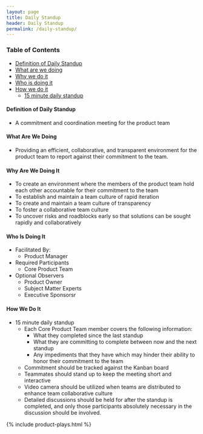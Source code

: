 ```yaml
---
layout: page
title: Daily Standup
header: Daily Standup
permalink: /daily-standup/
---
```

<div class="row">
    <div class="col-md-3">
        <div class="toc">
            <h3>Table of Contents</h3>
                <ul>
                    <li>
                        <a href="#DS-Definition">
                            Definition of Daily Standup
                        </a>
                    </li>
                    <li>
                        <a href="#DS-What">
                            What are we doing
                        </a>
                    </li>
                    <li>
                        <a href="#DS-Why">
                            Why we do it
                        </a>
                    </li>
                    <li>
                        <a href="#DS-Who">
                            Who is doing it
                        </a>
                    </li>
                    <li>
                        <a href="#DS-How">
                            How we do it
                        </a>
                            <ul>
                                <li>
                                    <a href="#DS-Minute">15 minute daily standup</a>
                                </li>
                            </ul>
                        </li>
                   </ul>
        </div>
    </div>
    <div class="col-md-6">
    <h4 class="DS-What" id="DS-What">
            Definition of Daily Standup
        </h4>
        <ul>
            <li>
                A commitment and coordination meeting for the product team
            </li>
        </ul>
        <h4 class="DS-What" id="DS-What">
            What Are We Doing
        </h4>
	<ul>
        <li>Providing an efficient, collaborative, and transparent environment for the product team to report against their commitment to the team.  </li>
	</ul>
        <h4 class="DS-Why" id="DS-Why">
            Why Are We Doing It
        </h4>
    <ul>
        <li>To create an environment where the members of the product team hold each other accountable for their commitment to the team</li>
        <li>To establish and maintain a team culture of rapid iteration</li>
        <li>To create and maintain a team culture of transparency</li>
        <li>To foster a collaborative team culture</li>
        <li>To uncover risks and roadblocks early so that solutions can be sought rapidly and collaboratively</li>
	</ul>
        <h4 class="DS-Who" id="DS-Who">
            Who Is Doing It
        </h4>
        <ul>
            <li>Facilitated By:
                <ul>
                    <li>Product Manager</li>
                </ul>
            </li>
            <li>Required Participants
                <ul>
                    <li>Core Product Team </li>
                </ul>
            </li>
            <li>Optional Observers
                <ul>
                    <li>Product Owner</li>
                    <li>Subject Matter Experts</li>
                    <li>Executive Sponsorsr</li>
                </ul>
            </li>
        </ul>
<h4 class="DS-How" id="DS-How">
    How We Do It
</h4>
<ul>
    <li class="DS-Minute" id="DS-Minute">15 minute daily standup
        <ul>
            <li class="DS-Each" id="DS-Each">Each Core Product Team member covers the following  information:
                <ul>
                    <li>What they completed since the last standup</li>
                    <li>What they are committing to complete between now and the next standup</li>
                    <li>Any impediments that they have which may hinder their ability to honor their commitment to the team</li>
                </ul>
            </li>
            <li class="DS-Commitment" id="DS-Commitment">Commitment should be tracked against the  Kanban board</li>
            <li class="DS-Teammates" id="DS-Teammates">Teammates should stand up to keep the meeting short and interactive</li>
            <li class="DS-Video" id="DS-Video">Video camera should be utilized when teams are distributed to enhance team collaborative culture</li>
            <li class="DS-Detailed" id="DS-Detailed">Detailed discussions should be held for after the standup is completed, and only those participants absolutely necessary in the discussion should be involved.</li>
        </ul>
    </li>
</ul>
    </div>
    <div class="col-md-3">
        {% include product-plays.html %}
    </div>
</div>
